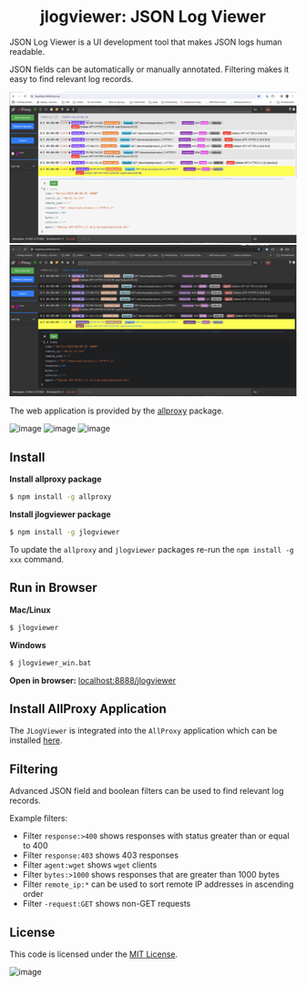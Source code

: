 <h1 align="center" style="border-bottom: none;">jlogviewer: JSON Log Viewer</h1>
JSON Log Viewer is a UI development tool that makes JSON logs human readable.
<p></p>
JSON fields can be automatically or manually annotated.  Filtering makes it easy to find relevant log records.
<p></p>

![Alt text](image-4.png)
![Alt text](image-3.png)

The web application is provided by the [allproxy](https://github.com/allproxy/allproxy) package.
<p>

![image](https://img.shields.io/badge/mac%20os-000000?style=for-the-badge&logo=apple&logoColor=white)
![image](https://img.shields.io/badge/Linux-FCC624?style=for-the-badge&logo=linux&logoColor=black)
![image](https://img.shields.io/badge/Windows-0078D6?style=for-the-badge&logo=windows&logoColor=white)

## Install

**Install allproxy package**
```sh
$ npm install -g allproxy
```

**Install jlogviewer package**
```sh
$ npm install -g jlogviewer
```

To update the `allproxy` and `jlogviewer` packages re-run the `npm install -g xxx` command.

## Run in Browser
**Mac/Linux**
```sh
$ jlogviewer
```

**Windows**
```sh
$ jlogviewer_win.bat
```

**Open in browser:**
[localhost:8888/jlogviewer](http://localhost:8888/jlogviewer)

## Install AllProxy Application

The `JLogViewer` is integrated into the `AllProxy` application which can be installed [here](https://github.com/allproxy/allproxy/releases/).

## Filtering

Advanced JSON field and boolean filters can be used to find relevant log records.

Example filters:
* Filter `response:>400` shows responses with status greater than or equal to 400
* Filter `response:403` shows 403 responses
* Filter `agent:wget` shows `wget` clients
* Filter `bytes:>1000` shows responses that are greater than 1000 bytes
* Filter `remote_ip:*` can be used to sort remote IP addresses in ascending order
* Filter `-request:GET` shows non-GET requests

## License

This code is licensed under the [MIT License](https://opensource.org/licenses/MIT).

![image](https://img.shields.io/badge/Node.js-43853D?style=for-the-badge&logo=node.js&logoColor=white)

